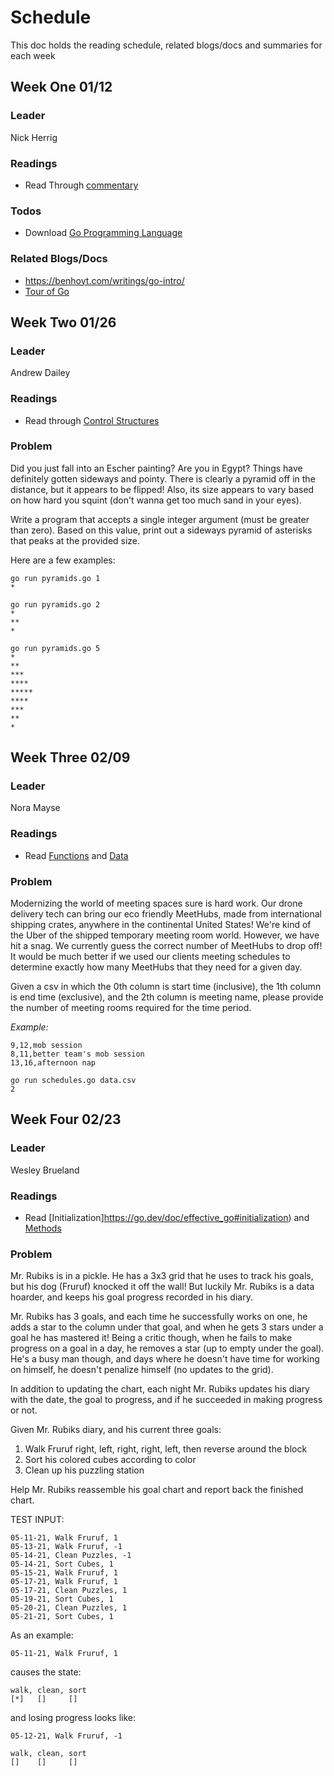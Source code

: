 # Schedule
This doc holds the reading schedule, related blogs/docs and summaries for each week

## Week One 01/12
### Leader
Nick Herrig

### Readings
- Read Through [commentary](https://go.dev/doc/effective_go#commentary)

### Todos
- Download [Go Programming Language](https://go.dev/dl/)

### Related Blogs/Docs
- https://benhoyt.com/writings/go-intro/
- [Tour of Go](https://go.dev/tour/welcome/1)


## Week Two 01/26
### Leader
Andrew Dailey

### Readings
- Read through [Control Structures](https://go.dev/doc/effective_go#control-structures)

### Problem 
Did you just fall into an Escher painting?
Are you in Egypt?
Things have definitely gotten sideways and pointy.
There is clearly a pyramid off in the distance, but it appears to be flipped!
Also, its size appears to vary based on how hard you squint (don't wanna get too much sand in your eyes).

Write a program that accepts a single integer argument (must be greater than zero).
Based on this value, print out a sideways pyramid of asterisks that peaks at the provided size.

Here are a few examples:
```
go run pyramids.go 1
*

go run pyramids.go 2
*
**
*

go run pyramids.go 5
*
**
***
****
*****
****
***
**
*
```

## Week Three 02/09
### Leader
Nora Mayse

### Readings
- Read [Functions](https://go.dev/doc/effective_go#functions) and [Data](https://go.dev/doc/effective_go#data)

### Problem
Modernizing the world of meeting spaces sure is hard work. 
Our drone delivery tech can bring our eco friendly MeetHubs, made from international shipping crates, 
anywhere in the continental United States! We're kind of the Uber of the shipped temporary meeting room world. 
However, we have hit a snag. We currently guess the correct number of MeetHubs to drop off! 
It would be much better if we used our clients meeting schedules to determine exactly how many MeetHubs 
that they need for a given day.

Given a csv in which the 0th column is start time (inclusive),  the 1th column is end time (exclusive), 
and the 2th column is meeting name, please provide the number of meeting rooms required for the time period.

*Example:*

```csv
9,12,mob session
8,11,better team's mob session
13,16,afternoon nap
```

```shell
go run schedules.go data.csv
2
```

## Week Four 02/23
### Leader
Wesley Brueland

### Readings
- Read [Initialization]https://go.dev/doc/effective_go#initialization) and [Methods](https://go.dev/doc/effective_go#methods)

### Problem
Mr. Rubiks is in a pickle. He has a 3x3 grid that he uses to track his goals, but his dog (Fruruf) knocked it off the wall! But luckily Mr. Rubiks is a data hoarder, and keeps his goal progress recorded in his diary. 

Mr. Rubiks has 3 goals, and each time he successfully works on one, he adds a star to the column under that goal, and when he gets 3 stars under a goal he has mastered it! Being a critic though, when he fails to make progress on a goal in a day, he removes a star (up to empty under the goal). He's a busy man though, and days where he doesn't have time for working on himself, he doesn't penalize himself (no updates to the grid). 

In addition to updating the chart, each night Mr. Rubiks updates his diary with the date, the goal to progress, and if he succeeded in making progress or not. 

Given Mr. Rubiks diary, and his current three goals:

1. Walk Fruruf right, left, right, right, left, then reverse around the block
2. Sort his colored cubes according to color
3. Clean up his puzzling station

Help Mr. Rubiks reassemble his goal chart and report back the finished chart.

TEST INPUT:
```
05-11-21, Walk Fruruf, 1
05-13-21, Walk Fruruf, -1
05-14-21, Clean Puzzles, -1
05-14-21, Sort Cubes, 1
05-15-21, Walk Fruruf, 1
05-17-21, Walk Fruruf, 1
05-17-21, Clean Puzzles, 1
05-19-21, Sort Cubes, 1
05-20-21, Clean Puzzles, 1
05-21-21, Sort Cubes, 1
```

As an example:
```
05-11-21, Walk Fruruf, 1
```
 
causes the state:
```
walk, clean, sort
[*]   []     []
```

and losing progress looks like:
```
05-12-21, Walk Fruruf, -1

walk, clean, sort
[]    []     []
```
